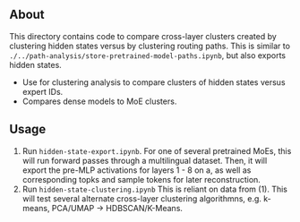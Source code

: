 ## About
This directory contains code to compare cross-layer clusters created by clustering hidden states versus by clustering routing paths.
This is similar to `./../path-analysis/store-pretrained-model-paths.ipynb`, but also exports hidden states. 
- Use for clustering analysis to compare clusters of hidden states versus expert IDs.
- Compares dense models to MoE clusters.


## Usage
1. Run `hidden-state-export.ipynb`. For one of several pretrained MoEs, this will run forward passes through a multilingual dataset. Then, it will export the pre-MLP activations for layers 1 - 8 on a, as well as corresponding topks and sample tokens for later reconstruction.
2. Run `hidden-state-clustering.ipynb` This is reliant on data from (1). This will test several alternate cross-layer clustering algorithmns, e.g. k-means, PCA/UMAP -> HDBSCAN/K-Means.